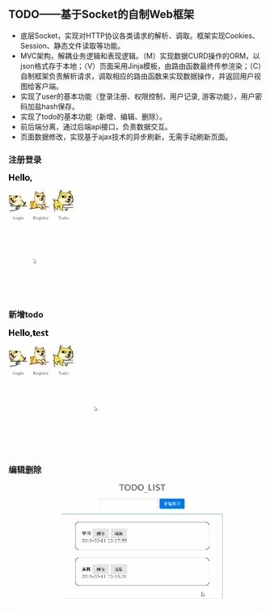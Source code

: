 ## TODO——基于Socket的自制Web框架
* 底层Socket，实现对HTTP协议各类请求的解析、调取。框架实现Cookies、Session、静态文件读取等功能。
* MVC架构，解耦业务逻辑和表现逻辑。（M）实现数据CURD操作的ORM，以json格式存于本地；（V）页面采用Jinja模板，由路由函数最终传参渲染；（C）自制框架负责解析请求，调取相应的路由函数来实现数据操作，并返回用户视图给客户端。
* 实现了user的基本功能（登录注册、权限控制，用户记录, 游客功能），用户密码加盐hash保存。
* 实现了todo的基本功能（新增、编辑、删除）。
* 前后端分离，通过后端api接口，负责数据交互。
* 页面数据修改，实现基于ajax技术的异步刷新，无需手动刷新页面。


### 注册登录

![image](https://github.com/1azyday/todo/blob/master/README/%E7%99%BB%E5%BD%95%E6%B3%A8%E5%86%8C.gif)

### 新增todo

![image](https://github.com/1azyday/todo/blob/master/README/%E6%96%B0%E5%A2%9E.gif)

### 编辑删除

![image](https://github.com/1azyday/todo/blob/master/README/%E7%BC%96%E8%BE%91%E5%88%A0%E9%99%A4.gif)
